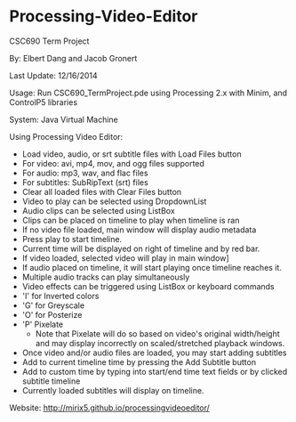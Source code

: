 Processing-Video-Editor
=======================

CSC690 Term Project

By: Elbert Dang and Jacob Gronert

Last Update: 12/16/2014
 
Usage: Run CSC690_TermProject.pde using Processing 2.x with Minim, and ControlP5 libraries
 
System: Java Virtual Machine
 
Using Processing Video Editor:
* Load video, audio, or srt subtitle files with Load Files button
 * For video: avi, mp4, mov, and ogg files supported
 * For audio: mp3, wav, and flac files
 * For subtitles: SubRipText (srt) files
* Clear all loaded files with Clear Files button
* Video to play can be selected using DropdownList
* Audio clips can be selected using ListBox
 * Clips can be placed on timeline to play when timeline is ran
 * If no video file loaded, main window will display audio metadata
* Press play to start timeline. 
 * Current time will be displayed on right of timeline and by red bar.
 * If video loaded, selected video will play in main window]
 * If audio placed on timeline, it will start playing once timeline reaches it.
 * Multiple audio tracks can play simultaneously
* Video effects can be triggered using ListBox or keyboard commands
 * 'I' for Inverted colors
 * 'G' for Greyscale
 * 'O' for Posterize
 * 'P' Pixelate
   * Note that Pixelate will do so based on video's original width/height and may display incorrectly on scaled/stretched playback windows.
* Once video and/or audio files are loaded, you may start adding subtitles 
 * Add to current timeline time by pressing the Add Subtitle button
 * Add to custom time by typing into start/end time text fields or by clicked subtitle timeline
  * Currently loaded subtitles will display on timeline.
 
 Website: http://mirix5.github.io/processingvideoeditor/

